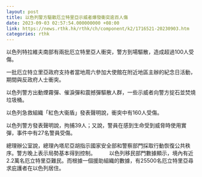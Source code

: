 ```yaml
---
layout: post
title: 以色列警方驅散厄立特里亞示威者爆發衝突逾百人傷
date: 2023-09-03 02:57:54.000000000 +08:00
link: https://news.rthk.hk/rthk/ch/component/k2/1716521-20230903.htm
categories: rthk
---
```


以色列特拉維夫南部有兩批厄立特里亞人衝突，警方到場驅散，造成超過100人受傷。

一批厄立特立里亞政府支持者當地周六參加大使館在附近地區主辦的紀念日活動，期間與反政府人士衝突。

以色列警方出動煙霧彈、催淚彈和震撼彈驅散人群，一些示威者向警方掟石並焚燒垃圾桶。

以色列急救組織「紅色大衞盾」發表聲明說，衝突中有160人受傷。

以色列警方發表聲明說，拘捕39人；又說，警員在感到生命受到威脅時使用實彈，事件中有27名警員受傷。

總理辦公室說，總理內塔尼亞胡指示國家安全部和警察部門採取行動恢復公共秩序。警方晚上表示局勢基本得到控制。
　　
以色列移民部門數據顯示，境內有近2.2萬名厄立特里亞難民。而根據一個援助組織的數據，有25500名厄立特里亞尋求庇護者在以色列居住。

